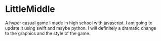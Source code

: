 # LittleMiddle
A hyper casual game I made in high school with javascript. I am going to update it using swift and maybe python. I will definitely a dramatic change to the graphics and the style of the game.
